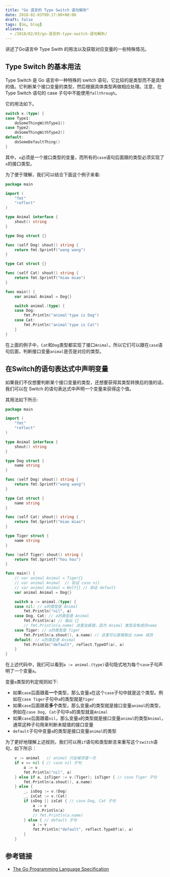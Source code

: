 ```yaml
---
title: "Go 语言的 Type Switch 语句解析"
date: 2018-02-03T00:17:00+08:00
draft: false
tags: [Go, blog]
aliases:
  - /2018/02/03/go-语言的-type-switch-语句解析/
---
```


讲述了Go语言中 Type Swith 的用法以及获取对应变量的一些特殊情况。
<!--more-->

## Type Switch 的基本用法

Type Switch 是 Go 语言中一种特殊的 switch 语句，它比较的是类型而不是具体的值。它判断某个接口变量的类型，然后根据具体类型再做相应处理。注意，在 Type Switch 语句的 case 子句中不能使用`fallthrough`。

它的用法如下。

```go
switch x.(type) {
case Type1:
	doSomeThingWithType1()
case Type2:
	doSomeThingWithType2()
default:
	doSomeDefaultThing()
}
```

其中，`x`必须是一个接口类型的变量，而所有的`case`语句后面跟的类型必须实现了`x`的接口类型。

为了便于理解，我们可以结合下面这个例子来看:

```go
package main

import (
    "fmt"
    "reflect"
)

type Animal interface {
    shout() string
}

type Dog struct {}

func (self Dog) shout() string {
    return fmt.Sprintf("wang wang")
}

type Cat struct {}

func (self Cat) shout() string {
    return fmt.Sprintf("miao miao")
}

func main() {
    var animal Animal = Dog{}

    switch animal.(type) {
    case Dog:
        fmt.Println("animal'type is Dog")
    case Cat:
        fmt.Println("animal'type is Cat")
    }
}
```

在上面的例子中，`Cat`和`Dog`类型都实现了接口`Animal`，所以它们可以跟在`case`语句后面，判断接口变量`animal`是否是对应的类型。


## 在Switch的语句表达式中声明变量

如果我们不仅想要判断某个接口变量的类型，还想要获得其类型转换后的值的话，我们可以在 Switch 的语句表达式中声明一个变量来获得这个值。

其用法如下所示:

```go
package main

import (
	"fmt"
	"reflect"
)

type Animal interface {
	shout() string
}

type Dog struct {
	name string
}

func (self Dog) shout() string {
	return fmt.Sprintf("wang wang")
}

type Cat struct {
	name string
}

func (self Cat) shout() string {
	return fmt.Sprintf("miao miao")
}

type Tiger struct {
	name string
}

func (self Tiger) shout() string {
	return fmt.Sprintf("hou hou")
}

func main() {
	// var animal Animal = Tiger{}
	// var animal Animal  // 验证 case nil
	// var animal Animal = Wolf{} // 验证 default
	var animal Animal = Dog{}

	switch a := animal.(type) {
	case nil: // a的类型是 Animal
		fmt.Println("nil", a)
	case Dog, Cat: // a的类型是 Animal
		fmt.Println(a) // 输出 {}
		// fmt.Println(a.name) 这里会报错，因为 Animal 类型没有成员name
	case Tiger: // a的类型是 Tiger
		fmt.Println(a.shout(), a.name) // 这里可以直接取出 name 成员
	default: // a的类型是 Animal
		fmt.Println("default", reflect.TypeOf(a), a)
	}
}
```

在上述代码中，我们可以看到`a := animal.(type)`语句隐式地为每个`case`子句声明了一个变量`a`。

变量`a`类型的判定规则如下:

+ 如果`case`后面跟着**一个**类型，那么变量`a`在这个`case`子句中就是这个类型。例如在`case Tiger`子句中`a`的类型就是`Tiger`
+ 如果`case`后面跟着**多个**类型，那么变量`a`的类型就是接口变量`animal`的类型，例如在`case Dog, Cat`子句中`a`的类型就是`Animal`
+ 如果`case`后面跟着`nil`，那么变量`a`的类型就是接口变量`animal`的类型`Animal`，通常这种子句用来判断未赋值的接口变量
+ `default`子句中变量`a`的类型是接口变量`animal`的类型

为了更好地理解上述规则，我们可以用`if`语句和类型断言来重写这个`switch`语句，如下所示：

```go
	v := animal   // animal 只会被求值一次
	if v == nil { // case nil 子句
		a := v
		fmt.Println("nil", a)
	} else if a, isTiger := v.(Tiger); isTiger { // case Tiger 子句
		fmt.Println(a.shout(), a.name)
	} else {
		_, isDog := v.(Dog)
		_, isCat := v.(Cat)
		if isDog || isCat { // case Dog, Cat 子句
			a := v
			fmt.Println(a)
			// fmt.Println(a.name)
		} else { // default 子句
			a := v
			fmt.Println("default", reflect.TypeOf(a), a)
		}
	}
```

## 参考链接

+ [The Go Programming Language Specification](https://golang.org/ref/spec#Type_switches)
